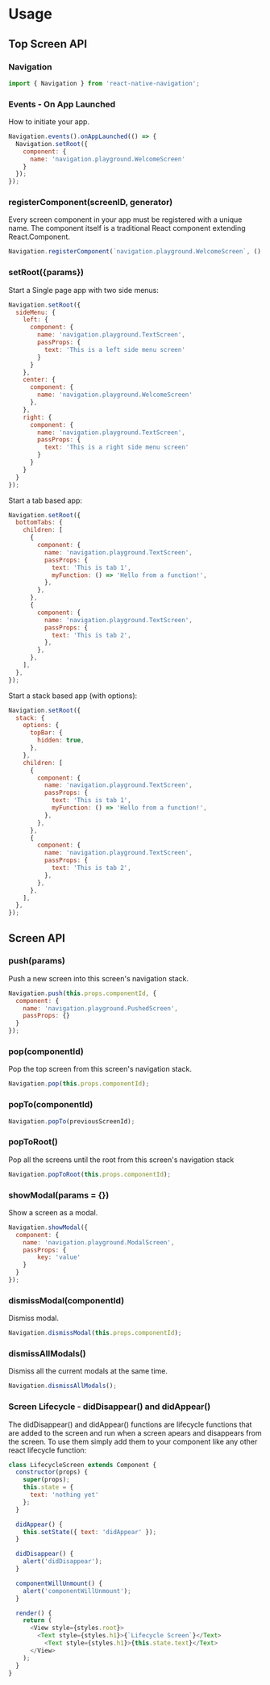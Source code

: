 # Usage

## Top Screen API

### Navigation
```js
import { Navigation } from 'react-native-navigation';
```
### Events - On App Launched
How to initiate your app.

```js
Navigation.events().onAppLaunched(() => {
  Navigation.setRoot({
    component: {
      name: 'navigation.playground.WelcomeScreen'
    }
  });
});
```

### registerComponent(screenID, generator)
Every screen component in your app must be registered with a unique name. The component itself is a traditional React component extending React.Component.

```js
Navigation.registerComponent(`navigation.playground.WelcomeScreen`, () => WelcomeScreen);
```

### setRoot({params})
Start a Single page app with two side menus:

```js
Navigation.setRoot({
  sideMenu: {
    left: {
      component: {
        name: 'navigation.playground.TextScreen',
        passProps: {
          text: 'This is a left side menu screen'
        }
      }
    },
    center: {
      component: {
        name: 'navigation.playground.WelcomeScreen'
      },
    },
    right: {
      component: {
        name: 'navigation.playground.TextScreen',
        passProps: {
          text: 'This is a right side menu screen'
        }
      }
    }
  }
});
```
Start a tab based app:

```js
Navigation.setRoot({
  bottomTabs: {
    children: [
      {
        component: {
          name: 'navigation.playground.TextScreen',
          passProps: {
            text: 'This is tab 1',
            myFunction: () => 'Hello from a function!',
          },
        },
      },
      {
        component: {
          name: 'navigation.playground.TextScreen',
          passProps: {
            text: 'This is tab 2',
          },
        },
      },
    ],
  },
});
```

Start a stack based app (with options):

```js
Navigation.setRoot({
  stack: {
    options: {
      topBar: {
        hidden: true,
      },
    },
    children: [
      {
        component: {
          name: 'navigation.playground.TextScreen',
          passProps: {
            text: 'This is tab 1',
            myFunction: () => 'Hello from a function!',
          },
        },
      },
      {
        component: {
          name: 'navigation.playground.TextScreen',
          passProps: {
            text: 'This is tab 2',
          },
        },
      },
    ],
  },
});
```
## Screen API

### push(params)
Push a new screen into this screen's navigation stack.

```js
Navigation.push(this.props.componentId, {
  component: {
    name: 'navigation.playground.PushedScreen',
    passProps: {}
  }
});
```
### pop(componentId)
Pop the top screen from this screen's navigation stack.

```js
Navigation.pop(this.props.componentId);
```
### popTo(componentId)
```js
Navigation.popTo(previousScreenId);
```
### popToRoot()
Pop all the screens until the root from this screen's navigation stack

```js
Navigation.popToRoot(this.props.componentId);
```
### showModal(params = {})
Show a screen as a modal.

```js
Navigation.showModal({
  component: {
    name: 'navigation.playground.ModalScreen',
    passProps: {
        key: 'value'
    }
  }
});
```
### dismissModal(componentId)
Dismiss modal.

```js
Navigation.dismissModal(this.props.componentId);
```
### dismissAllModals()
Dismiss all the current modals at the same time.
```js
Navigation.dismissAllModals();
```
### Screen Lifecycle - didDisappear() and didAppear()

The didDisappear() and didAppear() functions are lifecycle functions that are added to the screen and run when a screen apears and disappears from the screen. To use them simply add them to your component like any other react lifecycle function:

```js
class LifecycleScreen extends Component {
  constructor(props) {
    super(props);
    this.state = {
      text: 'nothing yet'
    };
  }

  didAppear() {
    this.setState({ text: 'didAppear' });
  }

  didDisappear() {
    alert('didDisappear');
  }

  componentWillUnmount() {
    alert('componentWillUnmount');
  }

  render() {
    return (
      <View style={styles.root}>
        <Text style={styles.h1}>{`Lifecycle Screen`}</Text>
	      <Text style={styles.h1}>{this.state.text}</Text>
      </View>
    );
  }
}
```
